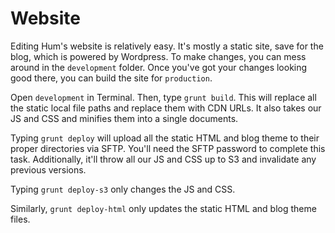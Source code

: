 Website
===========

Editing Hum's website is relatively easy. It's mostly a static site, save for the blog, which is powered by Wordpress. To make changes, you can mess around in the `development` folder. Once you've got your changes looking good there, you can build the site for `production`.

Open `development` in Terminal. Then, type `grunt build`. This will replace all the static local file paths and replace them with CDN URLs. It also takes our JS and CSS and minifies them into a single documents.

Typing `grunt deploy` will upload all the static HTML and blog theme to their proper directories via SFTP. You'll need the SFTP password to complete this task. Additionally, it'll throw all our JS and CSS up to S3 and invalidate any previous versions.

Typing `grunt deploy-s3` only changes the JS and CSS.

Similarly, `grunt deploy-html` only updates the static HTML and blog theme files.
